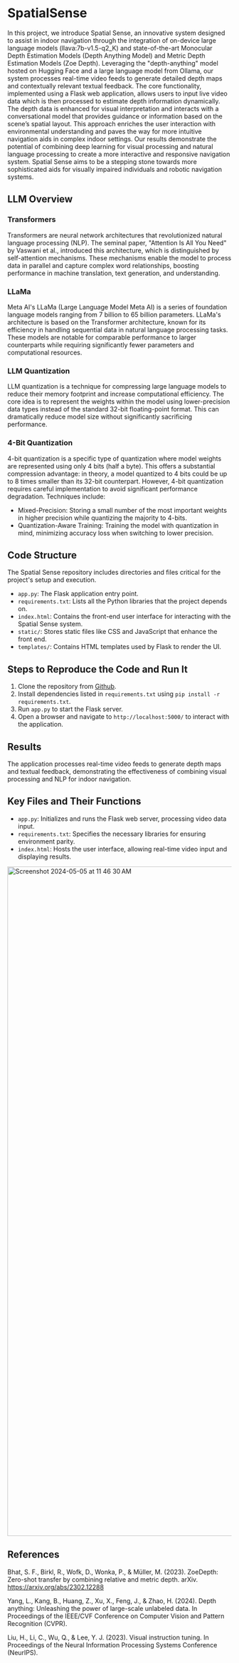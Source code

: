 # SpatialSense
In this project, we introduce Spatial Sense, an innovative system designed to assist in indoor navigation through the integration of on-device large language models (llava:7b-v1.5-q2_K) and state-of-the-art Monocular Depth Estimation Models (Depth Anything Model) and Metric Depth Estimation Models (Zoe Depth). Leveraging the "depth-anything" model hosted on Hugging Face and a large language model from Ollama, our system processes real-time video feeds to generate detailed depth maps and contextually relevant textual feedback. The core functionality, implemented using a Flask web application, allows users to input live video data which is then processed to estimate depth information dynamically. The depth data is enhanced for visual interpretation and interacts with a conversational model that provides guidance or information based on the scene’s spatial layout. This approach enriches the user interaction with environmental understanding and paves the way for more intuitive navigation aids in complex indoor settings. Our results demonstrate the potential of combining deep learning for visual processing and natural language processing to create a more interactive and responsive navigation system. Spatial Sense aims to be a stepping stone towards more sophisticated aids for visually impaired individuals and robotic navigation systems.

## LLM Overview

### Transformers
Transformers are neural network architectures that revolutionized natural language processing (NLP). The seminal paper, "Attention Is All You Need" by Vaswani et al., introduced this architecture, which is distinguished by self-attention mechanisms. These mechanisms enable the model to process data in parallel and capture complex word relationships, boosting performance in machine translation, text generation, and understanding.

### LLaMa

Meta AI's LLaMa (Large Language Model Meta AI) is a series of foundation language models ranging from 7 billion to 65 billion parameters.  LLaMa's architecture is based on the Transformer architecture, known for its efficiency in handling sequential data in natural language processing tasks.  These models are notable for comparable performance to larger counterparts while requiring significantly fewer parameters and computational resources.

### LLM Quantization

LLM quantization is a technique for compressing large language models to reduce their memory footprint and increase computational efficiency. The core idea is to represent the weights within the model using lower-precision data types instead of the standard 32-bit floating-point format. This can dramatically reduce model size without significantly sacrificing performance.

### 4-Bit Quantization

4-bit quantization is a specific type of quantization where model weights are represented using only 4 bits (half a byte). This offers a substantial compression advantage: in theory, a model quantized to 4 bits could be up to 8 times smaller than its 32-bit counterpart. However, 4-bit quantization requires careful implementation to avoid significant performance degradation.  Techniques include:

- Mixed-Precision: Storing a small number of the most important weights in higher precision while quantizing the majority to 4-bits.
- Quantization-Aware Training: Training the model with quantization in mind, minimizing accuracy loss when switching to lower precision.

## Code Structure
The Spatial Sense repository includes directories and files critical for the project's setup and execution.

- `app.py`: The Flask application entry point.
- `requirements.txt`: Lists all the Python libraries that the project depends on.
- `index.html`: Contains the front-end user interface for interacting with the Spatial Sense system.
- `static/`: Stores static files like CSS and JavaScript that enhance the front end.
- `templates/`: Contains HTML templates used by Flask to render the UI.
  
## Steps to Reproduce the Code and Run It
1. Clone the repository from [Github](https://github.com/kabir12345/SpatialSenseWeb).
2. Install dependencies listed in `requirements.txt` using `pip install -r requirements.txt`.
3. Run `app.py` to start the Flask server.
4. Open a browser and navigate to `http://localhost:5000/` to interact with the application.


## Results
The application processes real-time video feeds to generate depth maps and textual feedback, demonstrating the effectiveness of combining visual processing and NLP for indoor navigation.

## Key Files and Their Functions
- `app.py`: Initializes and runs the Flask web server, processing video data input.
- `requirements.txt`: Specifies the necessary libraries for ensuring environment parity.
- `index.html`: Hosts the user interface, allowing real-time video input and displaying results.

<img width="1502" alt="Screenshot 2024-05-05 at 11 46 30 AM" src="https://github.com/kabir12345/SpatialSenseWeb/assets/18241637/2a6dac8d-3fbf-437c-9956-6a031a2cc367">

## References

  Bhat, S. F., Birkl, R., Wofk, D., Wonka, P., & Müller, M. (2023). ZoeDepth: Zero-shot transfer by combining relative and metric depth. arXiv. https://arxiv.org/abs/2302.12288
  
  Yang, L., Kang, B., Huang, Z., Xu, X., Feng, J., & Zhao, H. (2024). Depth anything: Unleashing the power of large-scale unlabeled data. In Proceedings of the IEEE/CVF Conference on Computer Vision and Pattern Recognition (CVPR).
  
  Liu, H., Li, C., Wu, Q., & Lee, Y. J. (2023). Visual instruction tuning. In Proceedings of the Neural Information Processing Systems Conference (NeurIPS).
